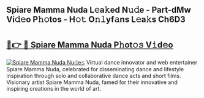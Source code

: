 ## Spiare Mamma Nuda L𝚎a𝚔ed N𝚞𝚍e - Part-dMw Vi𝚍𝚎o P𝚑𝚘tos - H𝚘𝚝 O𝚗𝚕yf𝚊ns L𝚎a𝚔s Ch6D3

# <h2><a href="http://kfen8e.oniu.top/?m=Spiare+Mamma+Nuda">🔗👉 🔴 Spiare Mamma Nuda P𝚑ot𝚘𝚜 V𝚒d𝚎o</a></h2>

[![Spiare Mamma Nuda Nu𝚍e𝚜](https://i.imgur.com/0qMVB7G.gif)](http://kfen8e.oniu.top/?m=Spiare+Mamma+Nuda)
Virtual dance innovator and web entertainer Spiare Mamma Nuda, celebrated for disseminating dance and lifestyle inspiration through solo and collaborative dance acts and short films. Visionary artist Spiare Mamma Nuda, famed for their innovative and inspiring creations in the world of art.  
